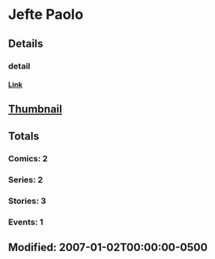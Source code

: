 # Jefte  Paolo 
## Details
### detail
#### [Link](http://marvel.com/comics/creators/5626/jefte_paolo?utm_campaign=apiRef&utm_source=225578a89fc76f3d20fbffda5d17a88d)
## [Thumbnail](http://i.annihil.us/u/prod/marvel/i/mg/b/40/image_not_available.jpg)
## Totals
### Comics: 2
### Series: 2
### Stories: 3
### Events: 1
## Modified: 2007-01-02T00:00:00-0500